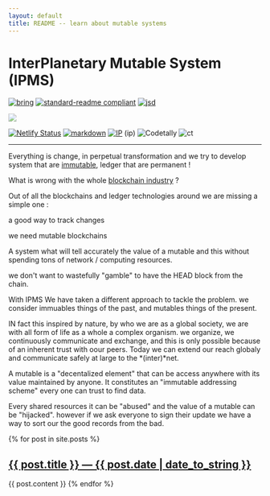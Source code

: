 ```yaml
---
layout: default
title: README -- learn about mutable systems
---
```

# InterPlanetary Mutable System (IPMS)

[![bring](//img.shields.io/badge/project-blockRingTM-darkgreen.svg?style=flat-square&logo=CodeSandbox&logoColor=gold)](//blockRing™.gq")
[![standard-readme compliant](//img.shields.io/badge/readme%20style-standard-brightgreen.svg?style=flat-square)](//github.com/RichardLitt/standard-readme)
[![jsd](//data.jsdelivr.com/v1/package/gh/iglake/cssjs/badge?style=flat-square&color=black)](//www.jsdelivr.com/package/gh/iglake/cssjs)

<a href="//www.jsdelivr.com/package/gh/miche47/cgism">
<img style="opacity:0.6;" src="//data.jsdelivr.com/v1/package/gh/michel47/cgism/badge?style=flat-square&color=yellow"></a>

[![Netlify Status](https://api.netlify.com/api/v1/badges/b7189b96-54cf-45fd-8b6a-a4ba6c12f1dd/deploy-status)](https://app.netlify.com/sites/quirky-benz-32940b/deploys)
[![markdown](https://img.shields.io/badge/format-markdown-ffaabb.svg?style=flat-square&logo=Markdown&logoColor=ffaabb)](http://markdown.org)
[![IP](//img.shields.io/badge/IP-127.0.0.1-purple.svg?style=flat-square&logo=IP&logoColor=red)](//blockRing™.gq")
(<span class="ip">ip</span>)
![Codetally](https://img.shields.io/codetally/michel47/bin)
![ct](https://www.codetally.com/shield/username/reponame?1501195872560)

___



Everything is change, in perpetual transformation
and we try to develop system that are [immutable][IM],
ledger that are permanent !

What is wrong with the whole [blockchain industry][BI] ?

[IM]: {{site.search}}=immutable+ledger
[BI]: {{site.search}}=!g+what's+wrong+with+the+blockchain+industry


Out of all the blockchains and ledger technologies around
we are missing a simple one :

 a good way to track changes 


 we need mutable blockchains

 A system what will tell accurately the value of a mutable 
 and this without spending tons of network / computing resources.

 we don't want to wastefully "gamble" to have the HEAD block from the chain.


With IPMS We have taken a different approach to tackle the problem.
we consider immuables things of the past, and mutables things of the present.

IN fact this inspired by nature, by who we are as a global society,
we are with all form of life as a whole a complex organism.
we organize, we continuously communicate and exchange,
and this is only possible because of an inherent trust with oour peers.
Today we can extend our reach globaly and communicate safely at large to the *(inter)*net.


A mutable is a "decentalized element" that can be access anywhere
with its value maintained by anyone.
It constitutes an "immutable addressing scheme" every one can trust to find data.

Every shared resources it can be "abused" and the value of a mutable can be "hijacked".
however if we ask everyone to sign their update we have a way to sort our the good records
from the bad.


{% for post in site.posts %}
    <a href="{{ post.url }}">
        <h2>{{ post.title }} &mdash; {{ post.date | date_to_string }}</h2>
    </a>
    {{ post.content }}
{% endfor %}




